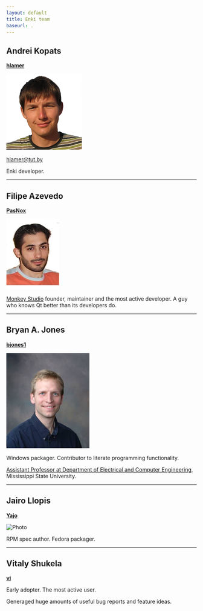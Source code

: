 ```yaml
---
layout: default
title: Enki team
baseurl: .
---
```



## Andrei Kopats

[**hlamer**](https://github.com/hlamer)

![Photo](photo/andrei.kopats.png)

[hlamer@tut.by](mailto:hlamer@tut.by)

Enki developer.
<hr/>

## Filipe Azevedo
[**PasNox**](https://github.com/pasnox)

![Photo](photo/PasNox.jpg)

[Monkey Studio](http://monkeystudio.org) founder, maintainer and the most active developer.
A guy who knows Qt better than its developers do.
<hr/>

## Bryan A. Jones
[**bjones1**](https://github.com/bjones1)

![Photo](photo/BryanAJones.jpg)

Windows packager. Contributor to literate programming functionality.

[Assistant Professor at Department of Electrical and Computer Engineering](http://www.ece.msstate.edu/~bjones), Mississippi State University.
<hr/>

## Jairo Llopis
[**Yajo**](https://github.com/yajo)


![Photo](http://gravatar.com/avatar/76340b30482bc6dc546d6a47e724c3d1?s=120)

RPM spec author.
Fedora packager.
<hr/>

## Vitaly Shukela
[**vi**](https://github.com/vi)


Early adopter. The most active user.

Generaged huge amounts of useful bug reports and feature ideas.
